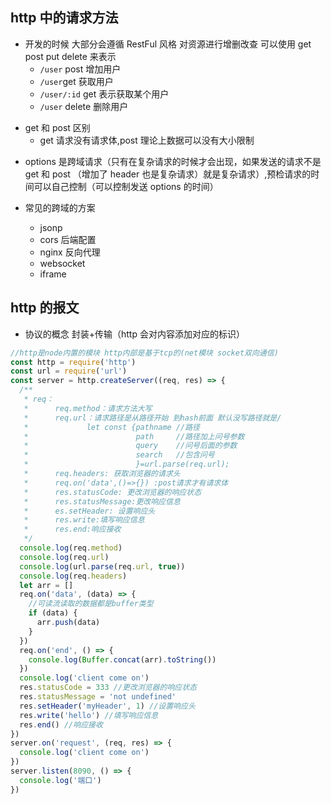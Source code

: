 ## http 中的请求方法

- 开发的时候 大部分会遵循 RestFul 风格 对资源进行增删改查 可以使用 get post put delete 来表示
  - `/user` post 增加用户
  - `/user`get 获取用户
  - `/user/:id` get 表示获取某个用户
  - `/user` delete 删除用户

* get 和 post 区别
  - get 请求没有请求体,post 理论上数据可以没有大小限制

- options 是跨域请求（只有在复杂请求的时候才会出现，如果发送的请求不是 get 和 post （增加了 header 也是复杂请求）就是复杂请求）,预检请求的时间可以自己控制（可以控制发送 options 的时间）

- 常见的跨域的方案
  - jsonp
  - cors 后端配置
  - nginx 反向代理
  - websocket
  - iframe

## http 的报文

- 协议的概念 封装+传输（http 会对内容添加对应的标识）

```javascript
//http是node内置的模块 http内部是基于tcp的(net模块 socket双向通信)
const http = require('http')
const url = require('url')
const server = http.createServer((req, res) => {
  /**
   * req：
   *      req.method：请求方法大写
   *      req.url：请求路径是从路径开始 到hash前面 默认没写路径就是/
   *             let const {pathname //路径
   *                        path     //路径加上问号参数
   *                        query    //问号后面的参数
   *                        search   //包含问号
   *                        }=url.parse(req.url);
   *      req.headers: 获取浏览器的请求头
   *      req.on('data',()=>{}) :post请求才有请求体
   *      res.statusCode: 更改浏览器的响应状态
   *      res.statusMessage:更改响应信息
   *      es.setHeader: 设置响应头
   *      res.write:填写响应信息
   *      res.end:响应接收
   */
  console.log(req.method)
  console.log(req.url)
  console.log(url.parse(req.url, true))
  console.log(req.headers)
  let arr = []
  req.on('data', (data) => {
    //可读流读取的数据都是buffer类型
    if (data) {
      arr.push(data)
    }
  })
  req.on('end', () => {
    console.log(Buffer.concat(arr).toString())
  })
  console.log('client come on')
  res.statusCode = 333 //更改浏览器的响应状态
  res.statusMessage = 'not undefined'
  res.setHeader('myHeader', 1) //设置响应头
  res.write('hello') //填写响应信息
  res.end() //响应接收
})
server.on('request', (req, res) => {
  console.log('client come on')
})
server.listen(8090, () => {
  console.log('端口')
})
```

